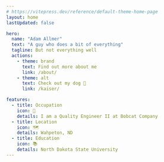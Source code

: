 ```yaml
---
# https://vitepress.dev/reference/default-theme-home-page
layout: home
lastUpdated: false

hero:
  name: "Adam Allmer"
  text: "A guy who does a bit of everything"
  tagline: But not everything well
  actions:
    - theme: brand
      text: Find out more about me
      link: /about/
    - theme: alt
      text: Check out my dog 🐶
      link: /kaiser/

features:
  - title: Occupation
    icon: 🔧
    details: I am a Quality Engineer II at Bobcat Company
  - title: Location
    icon: 🗺
    details: Wahpeton, ND
  - title: Education
    icon: 📚
    details: North Dakota State University
---
```


